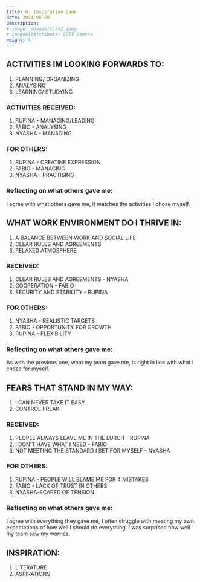 ```yaml
---
title: 8. Inspiration Game
date: 2024-05-28
description: 
# image: images/cctv2.jpeg
# imageAltAttribute: CCTV Camera
weight: 4
---
```


## ACTIVITIES IM LOOKING FORWARDS TO:
1. PLANNING/ ORGANIZING
2. ANALYSING
3. LEARNING/ STUDYING

### ACTIVITIES RECEIVED:
1. RUPINA - MANAGING/LEADING
2. FABIO - ANALYSING
3. NYASHA - MANAGING 

### FOR OTHERS:
1. RUPINA - CREATINE EXPRESSION
2. FABIO - MANAGING
3. NYASHA - PRACTISING

### Reflecting on what others gave me:
I agree with what others gave me, it matches the activities I chose myself.

## WHAT WORK ENVIRONMENT DO I THRIVE IN:
1. A BALANCE BETWEEN WORK AND SOCIAL LIFE
2. CLEAR RULES AND AGREEMENTS
3. RELAXED ATMOSPHERE

### RECEIVED:
1. CLEAR RULES AND AGREEMENTS - NYASHA
2. COOPERATION - FABIO
3. SECURITY AND STABILITY - RUPINA

### FOR OTHERS:
1. NYASHA - REALISTIC TARGETS
2. FABIO - OPPORTUNITY FOR GROWTH
3. RUPINA - FLEXIBILITY

### Reflecting on what others gave me: 
As with the previous one, what my team gave me, is right in line with what I chose for myself. 

## FEARS THAT STAND IN MY WAY:
1. I CAN NEVER TAKE IT EASY 
2. CONTROL FREAK

### RECEIVED:

1. PEOPLE ALWAYS LEAVE ME IN THE LURCH - RUPINA
2. I DON'T HAVE WHAT I NEED - FABIO
3. NOT MEETING THE STANDARD I SET FOR MYSELF - NYASHA

### FOR OTHERS:
1. RUPINA - PEOPLE WILL BLAME ME FOR 4 MISTAKES
2. FABIO - LACK OF TRUST IN OTHERS
3. NYASHA-SCARED OF TENSION

### Reflecting on what others gave me:
I agree with everything they gave me, I often struggle with meeting my own expectations of how well I should do everything. I was surprised how well my team saw my worries.

## INSPIRATION:
1. LITERATURE 
2. ASPIRATIONS

